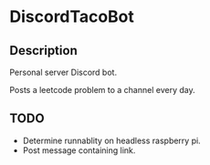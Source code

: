 # DiscordTacoBot

## Description

Personal server Discord bot.

Posts a leetcode problem to a channel every day.

## TODO

- Determine runnablity on headless raspberry pi.
- Post message containing link.
